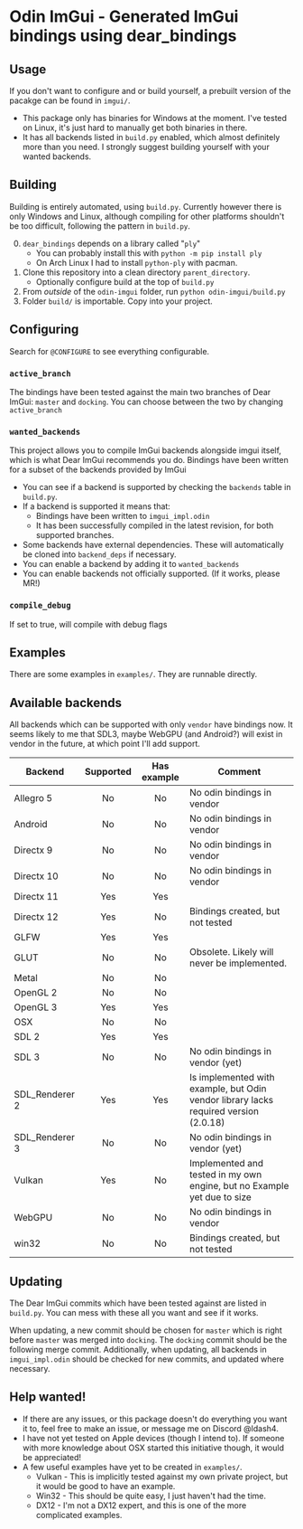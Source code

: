 # Odin ImGui - Generated ImGui bindings using dear_bindings

## Usage
If you don't want to configure and or build yourself, a prebuilt version of the pacakge can be found in `imgui/`.
 - This package only has binaries for Windows at the moment. I've tested on Linux, it's just hard to manually get both binaries in there.
 - It has all backends listed in `build.py` enabled, which almost definitely more than you need. I strongly suggest building yourself with your wanted backends.

## Building

Building is entirely automated, using `build.py`. Currently however there is only Windows and Linux, although compiling for other platforms shouldn't be too difficult, following the pattern in `build.py`.

 0. `dear_bindings` depends on a library called "`ply`"
	- You can probably install this with `python -m pip install ply`
	- On Arch Linux I had to install `python-ply` with pacman.
 1. Clone this repository into a clean directory `parent_directory`.
	- Optionally configure build at the top of `build.py`
 2. From *outside* of the `odin-imgui` folder, run `python odin-imgui/build.py`
 3. Folder `build/` is importable. Copy into your project.

## Configuring

Search for `@CONFIGURE` to see everything configurable.

### `active_branch`
The bindings have been tested against the main two branches of Dear ImGui: `master` and `docking`.
You can choose between the two by changing `active_branch`

### `wanted_backends`
This project allows you to compile ImGui backends alongside imgui itself, which is what Dear ImGui recommends you do.
Bindings have been written for a subset of the backends provided by ImGui
 - You can see if a backend is supported by checking the `backends` table in `build.py`.
 - If a backend is supported it means that:
	- Bindings have been written to `imgui_impl.odin`
	- It has been successfully compiled in the latest revision, for both supported branches.
 - Some backends have external dependencies. These will automatically be cloned into `backend_deps` if necessary.
 - You can enable a backend by adding it to `wanted_backends`
 - You can enable backends not officially supported. (If it works, please MR!)

### `compile_debug`
If set to true, will compile with debug flags

## Examples

There are some examples in `examples/`. They are runnable directly.

## Available backends

All backends which can be supported with only `vendor` have bindings now.
It seems likely to me that SDL3, maybe WebGPU (and Android?) will exist in vendor in the future, at which point I'll add support.

| Backend        | Supported | Has example | Comment                                                                              |
|----------------|:---------:|:-----------:|--------------------------------------------------------------------------------------|
| Allegro 5      |    No     |     No      | No odin bindings in vendor                                                           |
| Android        |    No     |     No      | No odin bindings in vendor                                                           |
| Directx 9      |    No     |     No      | No odin bindings in vendor                                                           |
| Directx 10     |    No     |     No      | No odin bindings in vendor                                                           |
| Directx 11     |    Yes    |     Yes     |                                                                                      |
| Directx 12     |    Yes    |     No      | Bindings created, but not tested                                                     |
| GLFW           |    Yes    |     Yes     |                                                                                      |
| GLUT           |    No     |     No      | Obsolete. Likely will never be implemented.                                          |
| Metal          |    No     |     No      |                                                                                      |
| OpenGL 2       |    No     |     No      |                                                                                      |
| OpenGL 3       |    Yes    |     Yes     |                                                                                      |
| OSX            |    No     |     No      |                                                                                      |
| SDL 2          |    Yes    |     Yes     |                                                                                      |
| SDL 3          |    No     |     No      | No odin bindings in vendor (yet)                                                     |
| SDL_Renderer 2 |    Yes    |     Yes     | Is implemented with example, but Odin vendor library lacks required version (2.0.18) |
| SDL_Renderer 3 |    No     |     No      | No odin bindings in vendor (yet)                                                     |
| Vulkan         |    Yes    |     No      | Implemented and tested in my own engine, but no Example yet due to size              |
| WebGPU         |    No     |     No      | No odin bindings in vendor                                                           |
| win32          |    No     |     No      | Bindings created, but not tested                                                     |

## Updating

The Dear ImGui commits which have been tested against are listed in `build.py`.
You can mess with these all you want and see if it works.

When updating, a new commit should be chosen for `master` which is right before `master` was merged into `docking`. The `docking` commit should be the following merge commit.
Additionally, when updating, all backends in `imgui_impl.odin` should be checked for new commits, and updated where necessary.

## Help wanted!

 - If there are any issues, or this package doesn't do everything you want it to, feel free to make an issue, or message me on Discord @ldash4.
 - I have not yet tested on Apple devices (though I intend to). If someone with more knowledge about OSX started this initiative though, it would be appreciated!
 - A few useful examples have yet to be created in `examples/`.
	- Vulkan - This is implicitly tested against my own private project, but it would be good to have an example.
	- Win32 - This should be quite easy, I just haven't had the time.
	- DX12 - I'm not a DX12 expert, and this is one of the more complicated examples.
